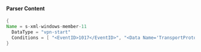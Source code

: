 #### Parser Content
```Java
{
Name = s-xml-windows-member-11
  DataType = "vpn-start"
  Conditions = [ "<EventID>1017</EventID>", "<Data Name='TransportProtocol'>" ]
}
```